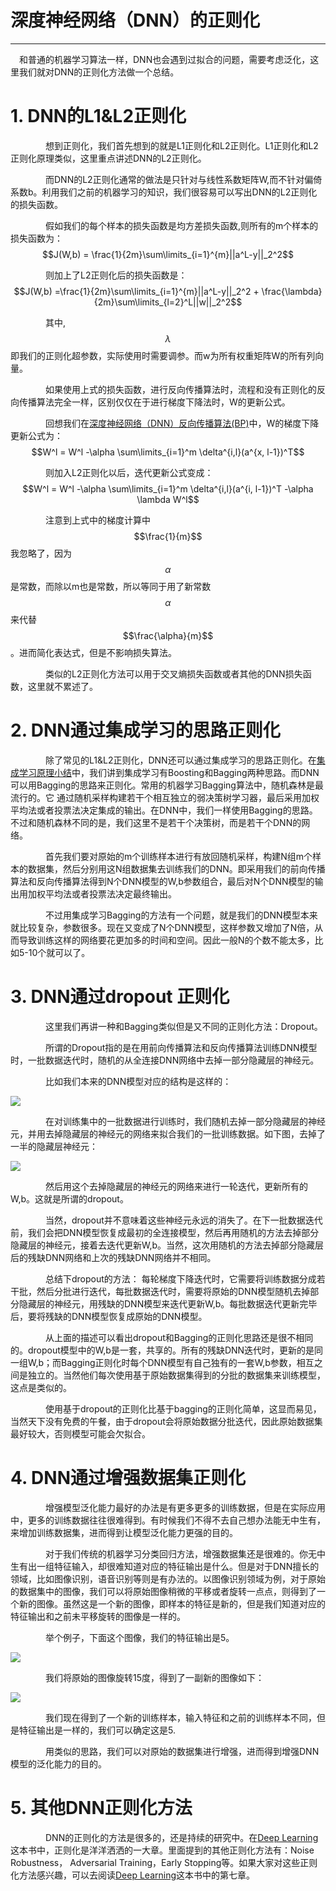 # 深度神经网络（DNN）的正则化

---

　和普通的机器学习算法一样，DNN也会遇到过拟合的问题，需要考虑泛化，这里我们就对DNN的正则化方法做一个总结。

# 1. DNN的L1&L2正则化

　　　　想到正则化，我们首先想到的就是L1正则化和L2正则化。L1正则化和L2正则化原理类似，这里重点讲述DNN的L2正则化。

　　　　而DNN的L2正则化通常的做法是只针对与线性系数矩阵W,而不针对偏倚系数b。利用我们之前的机器学习的知识，我们很容易可以写出DNN的L2正则化的损失函数。

　　　　假如我们的每个样本的损失函数是均方差损失函数,则所有的m个样本的损失函数为：$$J(W,b) = \frac{1}{2m}\sum\limits_{i=1}^{m}||a^L-y||_2^2$$

　　　　则加上了L2正则化后的损失函数是：$$J(W,b) =\frac{1}{2m}\sum\limits_{i=1}^{m}||a^L-y||_2^2 + \frac{\lambda}{2m}\sum\limits_{l=2}^L||w||_2^2$$

　　　　其中,$$\lambda$$即我们的正则化超参数，实际使用时需要调参。而w为所有权重矩阵W的所有列向量。

　　　　如果使用上式的损失函数，进行反向传播算法时，流程和没有正则化的反向传播算法完全一样，区别仅仅在于进行梯度下降法时，W的更新公式。

　　　　回想我们在[深度神经网络（DNN）反向传播算法\(BP\)](/dl/introduction/dnn-bp.md)中，W的梯度下降更新公式为：$$W^l = W^l -\alpha \sum\limits_{i=1}^m \delta^{i,l}(a^{x, l-1})^T$$

　　　　则加入L2正则化以后，迭代更新公式变成：$$W^l = W^l -\alpha \sum\limits_{i=1}^m \delta^{i,l}(a^{i, l-1})^T -\alpha \lambda W^l$$

　　　　注意到上式中的梯度计算中$$\frac{1}{m}$$我忽略了，因为$$\alpha$$是常数，而除以m也是常数，所以等同于用了新常数$$\alpha$$来代替$$\frac{\alpha}{m}$$。进而简化表达式，但是不影响损失算法。

　　　　类似的L2正则化方法可以用于交叉熵损失函数或者其他的DNN损失函数，这里就不累述了。

# 2. DNN通过集成学习的思路正则化

　　　　除了常见的L1&L2正则化，DNN还可以通过集成学习的思路正则化。在[集成学习原理小结](/ml/integrate.md)中，我们讲到集成学习有Boosting和Bagging两种思路。而DNN可以用Bagging的思路来正则化。常用的机器学习Bagging算法中，随机森林是最流行的。它 通过随机采样构建若干个相互独立的弱决策树学习器，最后采用加权平均法或者投票法决定集成的输出。在DNN中，我们一样使用Bagging的思路。不过和随机森林不同的是，我们这里不是若干个决策树，而是若干个DNN的网络。

　　　　首先我们要对原始的m个训练样本进行有放回随机采样，构建N组m个样本的数据集，然后分别用这N组数据集去训练我们的DNN。即采用我们的前向传播算法和反向传播算法得到N个DNN模型的W,b参数组合，最后对N个DNN模型的输出用加权平均法或者投票法决定最终输出。

　　　　不过用集成学习Bagging的方法有一个问题，就是我们的DNN模型本来就比较复杂，参数很多。现在又变成了N个DNN模型，这样参数又增加了N倍，从而导致训练这样的网络要花更加多的时间和空间。因此一般N的个数不能太多，比如5-10个就可以了。

# 3. DNN通过dropout 正则化

　　　　这里我们再讲一种和Bagging类似但是又不同的正则化方法：Dropout。

　　　　所谓的Dropout指的是在用前向传播算法和反向传播算法训练DNN模型时，一批数据迭代时，随机的从全连接DNN网络中去掉一部分隐藏层的神经元。

　　　　比如我们本来的DNN模型对应的结构是这样的：

![](http://images2015.cnblogs.com/blog/1042406/201702/1042406-20170227134701063-630638511.png)

　　　　在对训练集中的一批数据进行训练时，我们随机去掉一部分隐藏层的神经元，并用去掉隐藏层的神经元的网络来拟合我们的一批训练数据。如下图，去掉了一半的隐藏层神经元：

![](http://images2015.cnblogs.com/blog/1042406/201702/1042406-20170227134816751-852364682.png)

　　　　然后用这个去掉隐藏层的神经元的网络来进行一轮迭代，更新所有的W,b。这就是所谓的dropout。

　　　　当然，dropout并不意味着这些神经元永远的消失了。在下一批数据迭代前，我们会把DNN模型恢复成最初的全连接模型，然后再用随机的方法去掉部分隐藏层的神经元，接着去迭代更新W,b。当然，这次用随机的方法去掉部分隐藏层后的残缺DNN网络和上次的残缺DNN网络并不相同。

　　　　总结下dropout的方法： 每轮梯度下降迭代时，它需要将训练数据分成若干批，然后分批进行迭代，每批数据迭代时，需要将原始的DNN模型随机去掉部分隐藏层的神经元，用残缺的DNN模型来迭代更新W,b。每批数据迭代更新完毕后，要将残缺的DNN模型恢复成原始的DNN模型。

　　　　从上面的描述可以看出dropout和Bagging的正则化思路还是很不相同的。dropout模型中的W,b是一套，共享的。所有的残缺DNN迭代时，更新的是同一组W,b；而Bagging正则化时每个DNN模型有自己独有的一套W,b参数，相互之间是独立的。当然他们每次使用基于原始数据集得到的分批的数据集来训练模型，这点是类似的。

　　　　使用基于dropout的正则化比基于bagging的正则化简单，这显而易见，当然天下没有免费的午餐，由于dropout会将原始数据分批迭代，因此原始数据集最好较大，否则模型可能会欠拟合。

# 4. DNN通过增强数据集正则化

　　　　增强模型泛化能力最好的办法是有更多更多的训练数据，但是在实际应用中，更多的训练数据往往很难得到。有时候我们不得不去自己想办法能无中生有，来增加训练数据集，进而得到让模型泛化能力更强的目的。

　　　　对于我们传统的机器学习分类回归方法，增强数据集还是很难的。你无中生有出一组特征输入，却很难知道对应的特征输出是什么。但是对于DNN擅长的领域，比如图像识别，语音识别等则是有办法的。以图像识别领域为例，对于原始的数据集中的图像，我们可以将原始图像稍微的平移或者旋转一点点，则得到了一个新的图像。虽然这是一个新的图像，即样本的特征是新的，但是我们知道对应的特征输出和之前未平移旋转的图像是一样的。

　　　　举个例子，下面这个图像，我们的特征输出是5。

![](http://images2015.cnblogs.com/blog/1042406/201702/1042406-20170227141253188-1580929260.png)

　　　　我们将原始的图像旋转15度，得到了一副新的图像如下：

![](http://images2015.cnblogs.com/blog/1042406/201702/1042406-20170227141336095-1362299207.png)

　　　　我们现在得到了一个新的训练样本，输入特征和之前的训练样本不同，但是特征输出是一样的，我们可以确定这是5.

　　　　用类似的思路，我们可以对原始的数据集进行增强，进而得到增强DNN模型的泛化能力的目的。

# 5. 其他DNN正则化方法

　　　　DNN的正则化的方法是很多的，还是持续的研究中。在[Deep Learning](http://www.deeplearningbook.org/)这本书中，正则化是洋洋洒洒的一大章。里面提到的其他正则化方法有：Noise Robustness， Adversarial Training，Early Stopping等。如果大家对这些正则化方法感兴趣，可以去阅读[Deep Learning](http://www.deeplearningbook.org/)这本书中的第七章。

